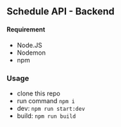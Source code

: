 ## Schedule API - Backend

#### Requirement
- Node.JS
- Nodemon
- npm

### Usage
- clone this repo
- run command `npm i`
- dev: `npm run start:dev`
- build:  `npm run build`